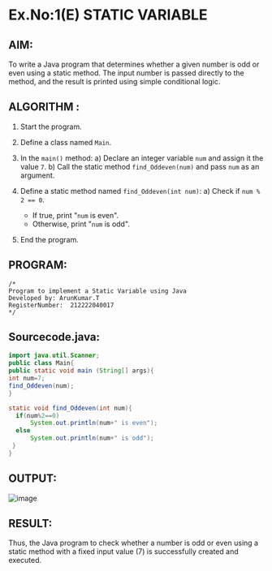 # Ex.No:1(E)  STATIC VARIABLE

## AIM:
To write a Java program that determines whether a given number is odd or even using a static method. The input number is passed directly to the method, and the result is printed using simple conditional logic.

## ALGORITHM :
1. Start the program.

2. Define a class named `Main`.

3. In the `main()` method:
   a) Declare an integer variable `num` and assign it the value `7`.
   b) Call the static method `find_Oddeven(num)` and pass `num` as an argument.

4. Define a static method named `find_Oddeven(int num)`:
   a) Check if `num % 2 == 0`.
      - If true, print "`num` is even".
      - Otherwise, print "`num` is odd".

5. End the program.


## PROGRAM:
 ```
/*
Program to implement a Static Variable using Java
Developed by: ArunKumar.T
RegisterNumber:  212222040017
*/
```

## Sourcecode.java:
```java
import java.util.Scanner;
public class Main{
public static void main (String[] args){
int num=7;
find_Oddeven(num);
}

static void find_Oddeven(int num){
  if(num%2==0) 
      System.out.println(num+" is even"); 
  else 
      System.out.println(num+" is odd");
 }
}
```
## OUTPUT:
![image](https://github.com/user-attachments/assets/8f7cdb15-9d19-4cc3-8d20-2c0a25af9899)

## RESULT:
Thus, the Java program to check whether a number is odd or even using a static method with a fixed input value (7) is successfully created and executed.

